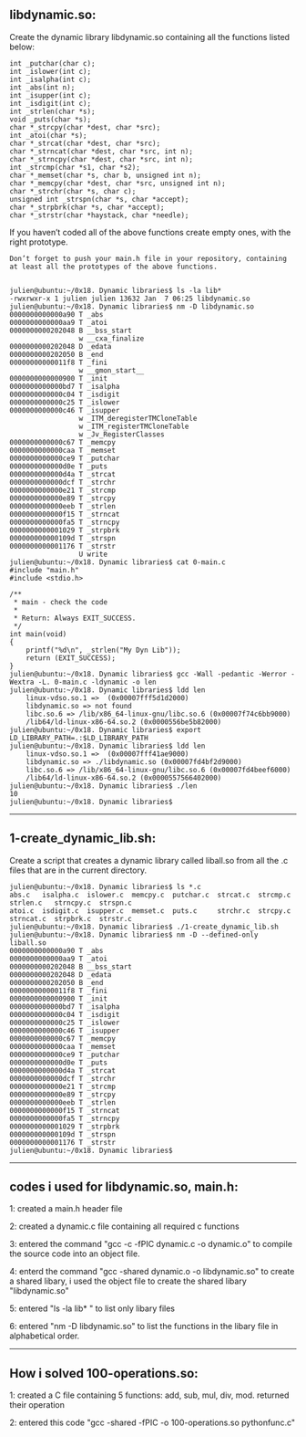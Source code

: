 ## libdynamic.so:

Create the dynamic library libdynamic.so containing all the functions listed below:

	int _putchar(char c);
	int _islower(int c);
	int _isalpha(int c);
	int _abs(int n);
	int _isupper(int c);
	int _isdigit(int c);
	int _strlen(char *s);
	void _puts(char *s);
	char *_strcpy(char *dest, char *src);
	int _atoi(char *s);
	char *_strcat(char *dest, char *src);
	char *_strncat(char *dest, char *src, int n);
	char *_strncpy(char *dest, char *src, int n);
	int _strcmp(char *s1, char *s2);
	char *_memset(char *s, char b, unsigned int n);
	char *_memcpy(char *dest, char *src, unsigned int n);
	char *_strchr(char *s, char c);
	unsigned int _strspn(char *s, char *accept);
	char *_strpbrk(char *s, char *accept);
	char *_strstr(char *haystack, char *needle);


If you haven’t coded all of the above functions create empty ones, with the right prototype.

	Don’t forget to push your main.h file in your repository, containing at least all the prototypes of the above functions.


	julien@ubuntu:~/0x18. Dynamic libraries$ ls -la lib*
	-rwxrwxr-x 1 julien julien 13632 Jan  7 06:25 libdynamic.so
	julien@ubuntu:~/0x18. Dynamic libraries$ nm -D libdynamic.so 
	0000000000000a90 T _abs
	0000000000000aa9 T _atoi
	0000000000202048 B __bss_start
	                 w __cxa_finalize
	0000000000202048 D _edata
	0000000000202050 B _end
	00000000000011f8 T _fini
	                 w __gmon_start__
	0000000000000900 T _init
	0000000000000bd7 T _isalpha
	0000000000000c04 T _isdigit
	0000000000000c25 T _islower
	0000000000000c46 T _isupper
	                 w _ITM_deregisterTMCloneTable
	                 w _ITM_registerTMCloneTable
	                 w _Jv_RegisterClasses
	0000000000000c67 T _memcpy
	0000000000000caa T _memset
	0000000000000ce9 T _putchar
	0000000000000d0e T _puts
	0000000000000d4a T _strcat
	0000000000000dcf T _strchr
	0000000000000e21 T _strcmp
	0000000000000e89 T _strcpy
	0000000000000eeb T _strlen
	0000000000000f15 T _strncat
	0000000000000fa5 T _strncpy
	0000000000001029 T _strpbrk
	000000000000109d T _strspn
	0000000000001176 T _strstr
	                 U write
	julien@ubuntu:~/0x18. Dynamic libraries$ cat 0-main.c
	#include "main.h"
	#include <stdio.h>
	
	/**
	 * main - check the code
	 *
	 * Return: Always EXIT_SUCCESS.
	 */
	int main(void)
	{
	    printf("%d\n", _strlen("My Dyn Lib"));
	    return (EXIT_SUCCESS);
	}
	julien@ubuntu:~/0x18. Dynamic libraries$ gcc -Wall -pedantic -Werror -Wextra -L. 0-main.c -ldynamic -o len
	julien@ubuntu:~/0x18. Dynamic libraries$ ldd len 
	    linux-vdso.so.1 =>  (0x00007fff5d1d2000)
	    libdynamic.so => not found
	    libc.so.6 => /lib/x86_64-linux-gnu/libc.so.6 (0x00007f74c6bb9000)
	    /lib64/ld-linux-x86-64.so.2 (0x0000556be5b82000)
	julien@ubuntu:~/0x18. Dynamic libraries$ export LD_LIBRARY_PATH=.:$LD_LIBRARY_PATH
	julien@ubuntu:~/0x18. Dynamic libraries$ ldd len
	    linux-vdso.so.1 =>  (0x00007fff41ae9000)
	    libdynamic.so => ./libdynamic.so (0x00007fd4bf2d9000)
	    libc.so.6 => /lib/x86_64-linux-gnu/libc.so.6 (0x00007fd4beef6000)
	    /lib64/ld-linux-x86-64.so.2 (0x0000557566402000)
	julien@ubuntu:~/0x18. Dynamic libraries$ ./len 
	10
	julien@ubuntu:~/0x18. Dynamic libraries$ 

-----------------------------------------------------------------------------------------------------------------------------------------------------

## 1-create_dynamic_lib.sh:

Create a script that creates a dynamic library called liball.so from all the .c files that are in the current directory.


	julien@ubuntu:~/0x18. Dynamic libraries$ ls *.c
	abs.c   isalpha.c  islower.c  memcpy.c  putchar.c  strcat.c  strcmp.c  strlen.c   strncpy.c  strspn.c
	atoi.c  isdigit.c  isupper.c  memset.c  puts.c     strchr.c  strcpy.c  strncat.c  strpbrk.c  strstr.c
	julien@ubuntu:~/0x18. Dynamic libraries$ ./1-create_dynamic_lib.sh 
	julien@ubuntu:~/0x18. Dynamic libraries$ nm -D --defined-only liball.so 
	0000000000000a90 T _abs
	0000000000000aa9 T _atoi
	0000000000202048 B __bss_start
	0000000000202048 D _edata
	0000000000202050 B _end
	00000000000011f8 T _fini
	0000000000000900 T _init
	0000000000000bd7 T _isalpha
	0000000000000c04 T _isdigit
	0000000000000c25 T _islower
	0000000000000c46 T _isupper
	0000000000000c67 T _memcpy
	0000000000000caa T _memset
	0000000000000ce9 T _putchar
	0000000000000d0e T _puts
	0000000000000d4a T _strcat
	0000000000000dcf T _strchr
	0000000000000e21 T _strcmp
	0000000000000e89 T _strcpy
	0000000000000eeb T _strlen
	0000000000000f15 T _strncat
	0000000000000fa5 T _strncpy
	0000000000001029 T _strpbrk
	000000000000109d T _strspn
	0000000000001176 T _strstr
	julien@ubuntu:~/0x18. Dynamic libraries$ 

-----------------------------------------------------------------------------------------------------------------------------------------------------



## codes i used for libdynamic.so, main.h: 

1: created a main.h header file

2: created a dynamic.c file containing all required c functions

3: entered the command "gcc -c -fPIC dynamic.c -o dynamic.o" to compile the source code into an object file.

4: enterd the command "gcc -shared dynamic.o -o libdynamic.so" to create a shared libary, i used the object file to create the shared libary "libdynamic.so"

5: entered "ls -la lib* " to list only libary files

6: entered "nm -D libdynamic.so" to list the functions in the libary file in alphabetical order.

-----------------------------------------------------------------------------------------------------------------------------------------------------

## How i solved 100-operations.so:

1: created a C file containing 5 functions: add, sub, mul, div, mod. returned their operation

2: entered this code "gcc -shared -fPIC -o 100-operations.so pythonfunc.c"
